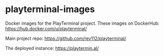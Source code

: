# playterminal-images

Docker images for the PlayTerminal project. These images on DockerHub: https://hub.docker.com/u/playterminal/

Main project repo: https://github.com/rev112/playterminal/

The deployed instance: https://playtermin.al/
